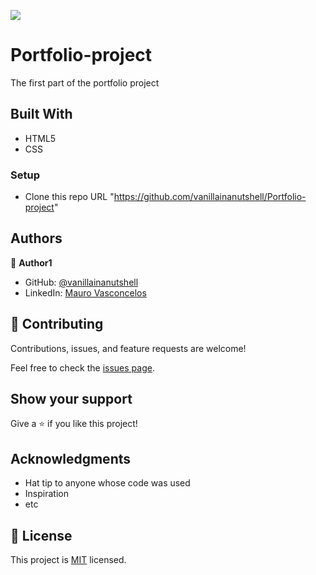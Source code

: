 

![](https://img.shields.io/badge/Microverse-blueviolet)

# Portfolio-project

The first part of the portfolio project

## Built With

- HTML5
- CSS



### Setup

- Clone this repo URL "https://github.com/vanillainanutshell/Portfolio-project"

## Authors

👤 **Author1**

- GitHub: [@vanillainanutshell](https://github.com/vanillainanutshell)
- LinkedIn: [Mauro Vasconcelos](https://www.linkedin.com/in/mauro-vasconcelos-a3671a223/)


## 🤝 Contributing

Contributions, issues, and feature requests are welcome!

Feel free to check the [issues page](../../issues/).

## Show your support

Give a ⭐️ if you like this project!

## Acknowledgments

- Hat tip to anyone whose code was used
- Inspiration
- etc

## 📝 License

This project is [MIT](./MIT.md) licensed.
